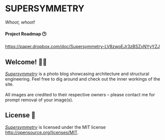 # SUPERSYMMETRY
*Whoot, whoot!*
#### Project Roadmap 🕑
https://paper.dropbox.com/doc/Supersymmetry-LV8zwoEJr3zBSZvNYyYZJ
## Welcome! 👋🏼
*<a target="_blank" href="http://supersymmetry.design">Supersymmetry</a>* is a photo blog showcasing architecture and structural engineering.
Feel free to dig around and check out the inner workings of the site.
</br>
</br>
All images are credited to their respective owners – please contact me for prompt removal of your image(s).

## License 📜</br>
*<a target="_blank" href="http://supersymmetry.design">Supersymmetry</a>* is licensed under the MIT license <a target="_blank" href="http://opensource.org/licenses/MIT">http://opensource.org/licenses/MIT</a>.

